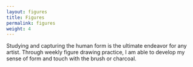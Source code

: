 ```yaml
---
layout: figures
title: Figures
permalink: figures
weight: 4
---
```

Studying and capturing the human form is the ultimate endeavor for any artist. Through weekly figure drawing practice, I am able to develop my sense of form and touch with the brush or charcoal.
